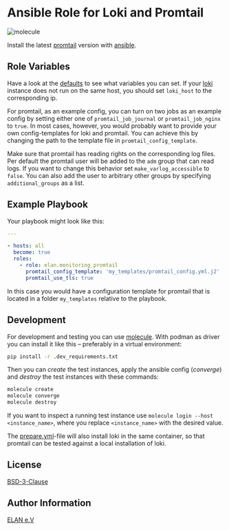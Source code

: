 # Ansible Role for Loki and Promtail

![molecule](https://github.com/elan-ev/monitoring_promtail/actions/workflows/molecule.yml/badge.svg)

Install the latest [promtail](https://grafana.com/docs/loki/latest/clients/promtail/) version with [ansible](https://docs.ansible.com/).

## Role Variables

Have a look at the [defaults](defaults/main.yml) to see what variables you can set.
If your [loki](https://github.com/grafana/loki) instance does not run on the same host, you should set `loki_host` to the corresponding ip.

For promtail, as an example config, you can turn on two jobs as an example config by setting either one of `promtail_job_journal` or `promtail_job_nginx` to `true`.
In most cases, however, you would probably want to provide your own config-templates for loki and promtail.
You can achieve this by changing the path to the template file in `promtail_config_template`.

Make sure that promtail has reading rights on the corresponding log files.
Per default the promtail user will be added to the `adm` group that can read logs.
If you want to change this behavior set `make_varlog_accessible` to `false`.
You can also add the user to arbitrary other groups by specifying `additional_groups` as a list.

## Example Playbook

Your playbook might look like this:

```yaml
---

- hosts: all
  become: true
  roles:
    - role: elan.monitoring_promtail
      promtail_config_template: 'my_templates/promtail_config.yml.j2'
      promtail_use_tls: true
```

In this case you would have a configuration template for promtail that is located in a folder `my_templates` relative to the playbook.

## Development

For development and testing you can use [molecule](https://molecule.readthedocs.io/en/latest/).
With podman as driver you can install it like this – preferably in a virtual environment:

```bash
pip install -r .dev_requirements.txt
```

Then you can *create* the test instances, apply the ansible config (*converge*) and *destroy* the test instances with these commands:

```bash
molecule create
molecule converge
molecule destroy
```

If you want to inspect a running test instance use `molecule login --host <instance_name>`, where you replace `<instance_name>` with the desired value.

The [prepare.yml](molecule/default/prepare.yml)-file will also install loki in the same container, so that promtail can be tested against a local installation of loki.

## License

[BSD-3-Clause](LICENSE)

## Author Information

[ELAN e.V](https://elan-ev.de/)
